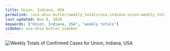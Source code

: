 ```yaml
---
title: Union, Indiana, USA
permalink: /usa-ohio-butler/weekly_totals/usa-indiana-union-weekly_totals.html
last_updated: Nov 6, 2020
keywords: ["Union, Indiana, USA", "weekly totals"]
sidebar: usa-ohio-butler_sidebar
---
```


![Weekly Totals of Confirmed Cases for Union, Indiana, USA](/covid_tracker/images/graphs/usa-indiana-union-weekly_totals_graph.png)
